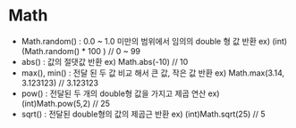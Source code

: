 # Math

- Math.random() : 0.0 ~ 1.0 미만의 범위에서 임의의 double 형 값 반환	ex) (int) (Math.random() * 100 ) // 0 ~ 99
- abs() : 값의 절댓값 반환                                                                   	ex) Math.abs(-10) // 10
- max(), min() : 전달 된 두 값 비교 해서 큰 값, 작은 값 반환      		ex) Math.max(3.14, 3.123123) // 3.123123
- pow()  : 전달된 두 개의 double형 값을 가지고 제곱 연산			ex) (int)Math.pow(5,2) // 25
- sqrt()  : 전달된 double형의 값의 제곱근 반환 					ex) (int)Math.sqrt(25) // 5
